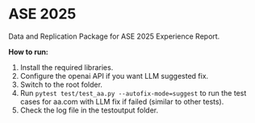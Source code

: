 # ASE 2025
Data and Replication Package for ASE 2025 Experience Report.

**How to run:**

1. Install the required libraries.
2. Configure the openai API if you want LLM suggested fix.
3. Switch to the root folder.
4. Run `pytest test/test_aa.py --autofix-mode=suggest` to run the test cases for aa.com with LLM fix if failed (similar to other tests).
5. Check the log file in the testoutput folder.
